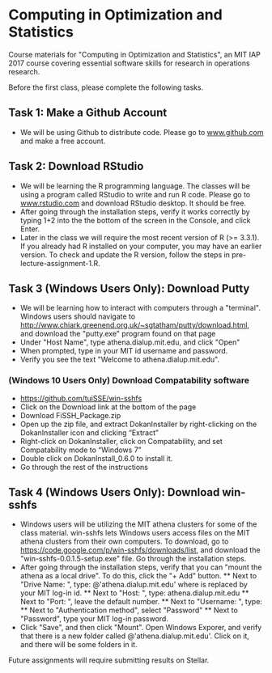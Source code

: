 # Computing in Optimization and Statistics

Course materials for "Computing in Optimization and Statistics", an MIT IAP 2017 course covering essential software skills for research in operations research.

Before the first class, please complete the following tasks.

## Task 1: Make a Github Account

* We will be using Github to distribute code. Please go to www.github.com and make a free account. 

## Task 2: Download RStudio

* We will be learning the R programming language. The classes will be using a program called RStudio to write and run R code. Please go to www.rstudio.com and download RStudio desktop. It should be free. 
* After going through the installation steps, verify it works correctly by typing 1+2 into the the bottom of the screen in the Console, and click Enter. 
* Later in the class we will require the most recent version of R (>= 3.3.1). If you already had R installed on your computer, you may have an earlier version. To check and update the R version, follow the steps in pre-lecture-assignment-1.R.


## Task 3 (Windows Users Only): Download Putty

* We will be learning how to interact with computers through a "terminal". Windows users should navigate to http://www.chiark.greenend.org.uk/~sgtatham/putty/download.html, and download the "putty.exe" program found on that page
* Under "Host Name", type athena.dialup.mit.edu, and click "Open"
* When prompted, type in your MIT id username and password.
* Verify you see the text "Welcome to athena.dialup.mit.edu".

### (Windows 10 Users Only) Download Compatability software
* https://github.com/tuiSSE/win-sshfs
* Click on the Download link at the bottom of the page
* Download FiSSH_Package.zip
* Open up the zip file, and extract DokanInstaller by right-clicking on the DokanInstaller icon and clicking “Extract”
* Right-click on DokanInstaller, click on Compatability, and set Compatability mode to “Windows 7”
* Double click on DokanInstall_0.6.0 to install it.
* Go through the rest of the instructions


## Task 4 (Windows Users Only): Download win-sshfs

* Windows users will be utilizing the MIT athena clusters for some of the class material. win-sshfs lets Windows users access files on the MIT athena clusters from their own computers. To download, go to https://code.google.com/p/win-sshfs/downloads/list, and download the "win-sshfs-0.0.1.5-setup.exe" file. Go through the installation steps. 
* After going through the installation steps, verify that you can "mount the athena as a local drive". To do this, click the "+ Add" button. 
** Next to "Drive Name: ", type: <your mit id>@'athena.dialup.mit.edu'
   where <your mit id> is replaced by your MIT log-in id. 
** Next to "Host: ", type: athena.dialup.mit.edu
** Next to "Port: ", leave the default number.
** Next to "Username: ", type: <your mit id>
** Next to "Authentication method", select "Password"
** Next to "Password", type your MIT log-in password.
* Click "Save", and then click "Mount". Open Windows Exporer, and verify that there is a new folder called <your mit id>@'athena.dialup.mit.edu'. Click on it, and there will be some folders in it.

Future assignments will require submitting results on Stellar.
